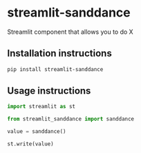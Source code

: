 # streamlit-sanddance

Streamlit component that allows you to do X

## Installation instructions

```sh
pip install streamlit-sanddance
```

## Usage instructions

```python
import streamlit as st

from streamlit_sanddance import sanddance

value = sanddance()

st.write(value)
```